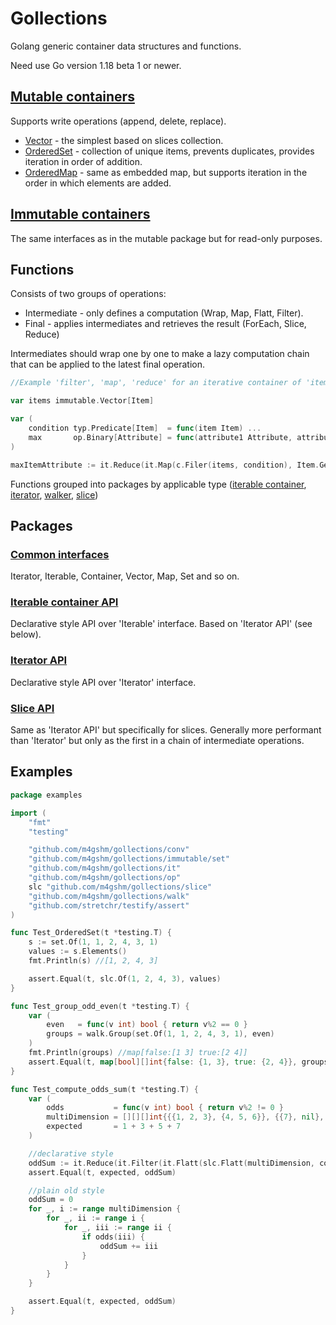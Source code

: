 # Gollections

Golang generic container data structures and functions.

Need use Go version 1.18 beta 1 or newer.

## [Mutable containers](./mutable/api.go)

Supports write operations (append, delete, replace).

  * [Vector](./mutable/vector/api.go) - the simplest based on slices collection.
  * [OrderedSet](./mutable/set/api.go) - collection of unique items, prevents duplicates, provides iteration in order of addition.
  * [OrderedMap](./mutable/dict/api.go) - same as embedded map, but supports iteration in the order in which elements are added.

## [Immutable containers](./immutable/api.go) 

The same interfaces as in the mutable package but for read-only purposes.


## Functions

Consists of two groups of operations:
 * Intermediate - only defines a computation (Wrap, Map, Flatt, Filter).
 * Final - applies intermediates and retrieves the result (ForEach, Slice, Reduce)

Intermediates should wrap one by one to make a lazy computation chain that can be applied to the latest final operation.

```go
//Example 'filter', 'map', 'reduce' for an iterative container of 'items'

var items immutable.Vector[Item]

var (
    condition typ.Predicate[Item]  = func(item Item) ...
    max       op.Binary[Attribute] = func(attribute1 Attribute, attribute2 Attribute) ...
) 

maxItemAttribute := it.Reduce(it.Map(c.Filer(items, condition), Item.GetAttribute), max)
```
Functions grouped into packages by applicable type ([iterable container](./c/api.go), [iterator](./it/api.go), [walker](walk/api.go), [slice](slice/api.go))

## Packages
### [Common interfaces](./typ/iface.go)

Iterator, Iterable, Container, Vector, Map, Set and so on.

### [Iterable container API](./c/api.go)
Declarative style API over 'Iterable' interface. Based on 'Iterator API' (see below).

### [Iterator API](./it/api.go)
Declarative style API over 'Iterator' interface. 

### [Slice API](./slice/api.go)
Same as 'Iterator API' but specifically for slices. Generally more performant than 'Iterator' but only as the first in a chain of intermediate operations.



## Examples
```go
package examples

import (
	"fmt"
	"testing"

	"github.com/m4gshm/gollections/conv"
	"github.com/m4gshm/gollections/immutable/set"
	"github.com/m4gshm/gollections/it"
	"github.com/m4gshm/gollections/op"
	slc "github.com/m4gshm/gollections/slice"
	"github.com/m4gshm/gollections/walk"
	"github.com/stretchr/testify/assert"
)

func Test_OrderedSet(t *testing.T) {
	s := set.Of(1, 1, 2, 4, 3, 1)
	values := s.Elements()
	fmt.Println(s) //[1, 2, 4, 3]

	assert.Equal(t, slc.Of(1, 2, 4, 3), values)
}

func Test_group_odd_even(t *testing.T) {
	var (
		even   = func(v int) bool { return v%2 == 0 }
		groups = walk.Group(set.Of(1, 1, 2, 4, 3, 1), even)
	)
	fmt.Println(groups) //map[false:[1 3] true:[2 4]]
	assert.Equal(t, map[bool][]int{false: {1, 3}, true: {2, 4}}, groups)
}

func Test_compute_odds_sum(t *testing.T) {
	var (
		odds           = func(v int) bool { return v%2 != 0 }
		multiDimension = [][][]int{{{1, 2, 3}, {4, 5, 6}}, {{7}, nil}, nil}
		expected       = 1 + 3 + 5 + 7
	)

	//declarative style
	oddSum := it.Reduce(it.Filter(it.Flatt(slc.Flatt(multiDimension, conv.To[[][]int]), conv.To[[]int]), odds), op.Sum[int])
	assert.Equal(t, expected, oddSum)

	//plain old style
	oddSum = 0
	for _, i := range multiDimension {
		for _, ii := range i {
			for _, iii := range ii {
				if odds(iii) {
					oddSum += iii
				}
			}
		}
	}

	assert.Equal(t, expected, oddSum)
}
```